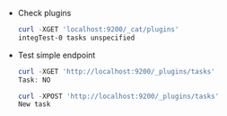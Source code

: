 - Check plugins
    ```powershell
    curl -XGET 'localhost:9200/_cat/plugins'
    integTest-0 tasks unspecified
    ```
- Test simple endpoint
    ```powershell
    curl -XGET 'http://localhost:9200/_plugins/tasks'
    Task: NO
    ```
    ```powershell
    curl -XPOST 'http://localhost:9200/_plugins/tasks'
    New task
    ```
